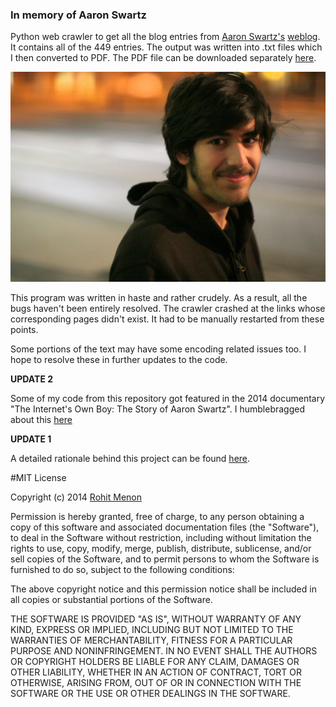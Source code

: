 ### In memory of Aaron Swartz ###

Python web crawler to get all the blog entries from [Aaron Swartz's](http://en.wikipedia.org/wiki/Aaron_Swartz) [weblog](http://www.aaronsw.com/weblog/). It contains all of the 449 entries.  The output was written into .txt files which I then converted to PDF. The PDF file can be downloaded separately [here](https://github.com/rohitsm/aaronsw_RawThought/tree/master/PDF). 

![alt text](https://github.com/rohitsm/aaronsw_RawThought/blob/master/images/Aaron_Swartz.png "Aaron Swartz (1986 - 2013)")

This program was written in haste and rather crudely. As a result, all the bugs haven't been entirely resolved. The crawler crashed at the links whose corresponding pages didn't exist. It had to be manually restarted from these points. 

Some portions of the text may have some encoding related issues too. I hope to resolve these in further updates to the code. 

**UPDATE 2** 

Some of my code from this repository got featured in the 2014 documentary "The Internet's Own Boy: The Story of Aaron Swartz". I humblebragged about this [here](http://blog.rohitsm.com/2014/11/humblebrag-this-blog-got-featured-in.html)

**UPDATE 1** 

A detailed rationale behind this project can be found [here](http://blog.rohitsm.com/2013/01/remembering-aaron-swartz-raw-thought.html). 



#MIT License

Copyright (c) 2014 [Rohit Menon](www.rohitsm.com)

Permission is hereby granted, free of charge, to any person obtaining a copy of this software and associated documentation files (the "Software"), to deal in the Software without restriction, including without limitation the rights to use, copy, modify, merge, publish, distribute, sublicense, and/or sell copies of the Software, and to permit persons to whom the Software is furnished to do so, subject to the following conditions:

The above copyright notice and this permission notice shall be included in all copies or substantial portions of the Software.

THE SOFTWARE IS PROVIDED "AS IS", WITHOUT WARRANTY OF ANY KIND, EXPRESS OR IMPLIED, INCLUDING BUT NOT LIMITED TO THE WARRANTIES OF MERCHANTABILITY, FITNESS FOR A PARTICULAR PURPOSE AND NONINFRINGEMENT. IN NO EVENT SHALL THE AUTHORS OR COPYRIGHT HOLDERS BE LIABLE FOR ANY CLAIM, DAMAGES OR OTHER LIABILITY, WHETHER IN AN ACTION OF CONTRACT, TORT OR OTHERWISE, ARISING FROM, OUT OF OR IN CONNECTION WITH THE SOFTWARE OR THE USE OR OTHER DEALINGS IN THE SOFTWARE.
